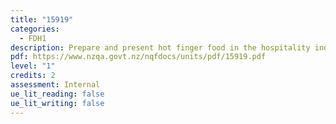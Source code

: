 ```yaml
---
title: "15919"
categories:
  - FDH1
description: Prepare and present hot finger food in the hospitality industry
pdf: https://www.nzqa.govt.nz/nqfdocs/units/pdf/15919.pdf
level: "1"
credits: 2
assessment: Internal
ue_lit_reading: false
ue_lit_writing: false
---
```

